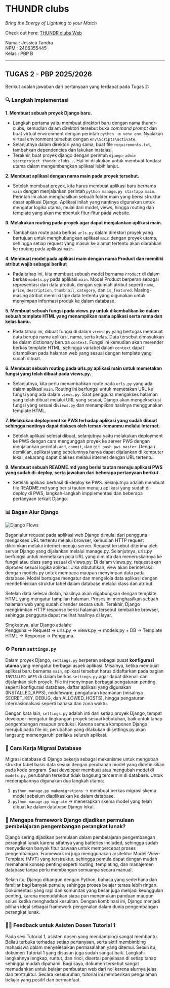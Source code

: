 # THUNDR clubs
_Bring the Energy of Lightning to your Match_

Check out here: [THUNDR clubs Web](https://jessica-tandra-thundrclubs.pbp.cs.ui.ac.id/)

Nama      : Jessica Tandra  
NPM       : 2406355445  
Kelas     : PBP B  

---

## TUGAS 2 - PBP 2025/2026
Berikut adalah jawaban dari pertanyaan yang terdapat pada Tugas 2:

### 🔍 Langkah Implementasi
**1. Membuat sebuah proyek Django baru.**
- Langkah pertama yaitu membuat direktori baru dengan nama thundr-clubs, kemudian dalam direktori tersebut buka _command prompt_ dan buat virtual environment dengan perintah `python -m venv env`. Nyalakan virtual environment tersebut dengan `env\Scripts\activate`.
- Selanjutnya dalam direktori yang sama, buat file `requirements.txt`, tambahkan dependencies dan lakukan instalasi.
- Terakhir, buat proyek django dengan perintah `django-admin startproject thundr_clubs .`. Hal ini dilakukan untuk membuat fondasi utama dalam mengembangkan aplikasi lebih lanjut.

**2. Membuat aplikasi dengan nama main pada proyek tersebut.**
- Setelah membuat proyek, kita harus membuat aplikasi baru bernama `main` dengan menjalankan perintah `python manage.py startapp main`. Perintah ini akan menghasilkan sebuah folder main yang berisi struktur dasar aplikasi Django. Aplikasi inilah yang nantinya digunakan untuk mengatur logika utama, mulai dari model, views, hingga routing dan template yang akan membentuk fitur-fitur pada website.

**3. Melakukan routing pada proyek agar dapat menjalankan aplikasi main.**
- Tambahkan route pada berkas `urls.py` dalam direktori proyek yang bertujuan untuk menghubungkan aplikasi `main` dengan proyek utama, sehingga setiap request yang masuk ke alamat tertentu akan diarahkan ke routing pada aplikasi `main`. 

**4. Membuat model pada aplikasi main dengan nama Product dan memiliki atribut wajib sebagai berikut**
- Pada tahap ini, kita membuat sebuah model bernama `Product` di dalam berkas `models.py` pada aplikasi `main`. Model Product berperan sebagai representasi dari data produk, dengan sejumlah atribut seperti `name`, `price`, `description`, `thumbnail`, `category`, dan `is_featured`. Masing-masing atribut memiliki tipe data tertentu yang digunakan untuk menyimpan informasi produk ke dalam database.

**5. Membuat sebuah fungsi pada views.py untuk dikembalikan ke dalam sebuah template HTML yang menampilkan nama aplikasi serta nama dan kelas kamu.**
- Pada tahap ini, dibuat fungsi di dalam `views.py` yang bertugas membuat data berupa nama aplikasi, nama, serta kelas. Data tersebut dimasukkan ke dalam dictionary berupa `context`. Fungsi ini kemudian akan merender berkas template HTML, sehingga variabel dalam `context` dapat ditampilkan pada halaman web yang sesuai dengan template yang sudah dibuat.

**6. Membuat sebuah routing pada urls.py aplikasi main untuk memetakan fungsi yang telah dibuat pada views.py.**
- Selanjutnya, kita perlu menambahkan route pada `urls.py` yang ada dalam aplikasi `main`. Routing ini berfungsi untuk memetakan URL ke fungsi yang ada dalam `views.py`. Saat pengguna mengakses halaman yang telah dibuat melalui URL yang sesuai, Django akan mengeksekusi fungsi yang sesuai di`views.py` dan menampilkan hasilnya menggunakan template HTML.

**7. Melakukan deployment ke PWS terhadap aplikasi yang sudah dibuat sehingga nantinya dapat diakses oleh teman-temanmu melalui Internet.**
- Setelah aplikasi selesai dibuat, selanjutnya yaitu melakukan deployment ke PWS dengan cara mengunggah proyek ke server PWS dengan menjalankan perintah `add`, `commit`, dan `git push pws master`. Dengan demikian, aplikasi yang sebelumnya hanya dapat dijalankan di komputer lokal, sekarang dapat diakses melalui internet dengan URL tertentu.

**8. Membuat sebuah README.md yang berisi tautan menuju aplikasi PWS yang sudah di-deploy, serta jawaban dari beberapa pertanyaan berikut.**
- Setelah aplikasi berhasil di-deploy ke PWS. Selanjutnya adalah membuat file README.md yang berisi tautan menuju aplikasi yang sudah di-deploy di PWS, langkah-langkah impplementasi dan beberapa pertanyaan terkait Django.  


### 📊 Bagan Alur Django
![Django Flows](https://github.com/user-attachments/assets/0f1ae51b-d71e-4ac3-a9bb-35b9f0b476a2)

Bagan alur request pada aplikasi web Django dimulai dari pengguna mengakses URL tertentu melalui browser, kemudian HTTP request dikirimkan melalui internet menuju server. Request tersebut diterima oleh server Django yang dijalankan melalui manage.py. Selanjutnya, urls.py berfungsi untuk memetakan pola URL yang diminta dan meneruskannya ke fungsi atau class yang sesuai di views.py. Di dalam views.py, request akan diproses sesuai logika aplikasi. Jika dibutuhkan, view akan berinteraksi dengan models.py untuk membaca maupun menyimpan data pada database. Model bertugas mengatur dan mengelola data aplikasi dengan mendefinisikan struktur tabel dalam database melalui class dan atribut.

Setelah data selesai diolah, hasilnya akan digabungkan dengan template HTML yang mengatur tampilan halaman. Proses ini menghasilkan sebuah halaman web yang sudah dirender secara utuh. Terakhir, Django mengirimkan HTTP response berisi halaman tersebut kembali ke browser, sehingga pengguna dapat melihat hasilnya di layar.

Singkatnya, alur Django adalah:  
Pengguna → Request → urls.py → views.py → models.py + DB → Template HTML → Response → Pengguna.  


### ⚙️ Peran `settings.py`
Dalam proyek Django, `settings.py` berperan sebagai pusat **konfigurasi utama** yang mengatur berbagai aspek aplikasi. Misalnya, ketika membuat aplikasi baru bernama `main`, aplikasi tersebut harus didaftarkan pada bagian `INSTALLED_APPS` di dalam berkas `settings.py` agar dapat dikenali dan dijalankan oleh proyek. File ini menyimpan berbagai pengaturan penting, seperti konfigurasi database, daftar aplikasi yang digunakan (INSTALLED_APPS), middleware, pengaturan keamanan (misalnya SECRET_KEY, DEBUG, dan ALLOWED_HOSTS), hingga pengaturan internasionalsasi seperti bahasa dan zona waktu.

Dengan kata lain, `settings.py` adalah inti dari setiap proyek Django, tempat developer mengatur lingkungan proyek sesuai kebutuhan, baik untuk tahap pengembangan maupun produksi. Karena semua komponen Django merujuk pada file ini, perubahan yang dilakukan di settings.py akan langsung memengaruhi perilaku seluruh aplikasi.   


### 📲 Cara Kerja Migrasi Database
Migrasi database di Django bekerja sebagai mekanisme untuk mengubah struktur tabel basis data sesuai dengan perubahan model yang didefinisikan pada kode program. Saat developer membuat atau mengubah model di `models.py`, perubahan tersebut tidak langsung tercermin di database. Untuk menerapkannya digunakan dua langkah utama:
1. `python manage.py makemigrations` -> membuat berkas migrasi skema model sebelum diaplikasikan ke dalam database.
2. `python manage.py migrate` -> menerapkan skema model yang telah dibuat ke dalam database Django lokal.  


### 🤔 Mengapa framework Django dijadikan permulaan pembelajaran pengembangan perangkat lunak?
Django sering dijadikan permulaan dalam pembelajaran pengembangan perangkat lunak karena sifatnya yang batteries included, sehingga sudah menyediakan banyak fitur bawaan untuk mempercepat proses pengembangan. Framework ini juga menggunakan arsitektur Model-View-Template (MVT) yang terstruktur, sehingga pemula dapat dengan mudah memahami konsep penting seperti routing, templating, dan manajemen database tanpa perlu membangun semuanya secara manual.

Selain itu, Django dibangun dengan Python, bahasa yang sederhana dan familiar bagi banyak pemula, sehingga proses belajar terasa lebih ringan. Dokumentasi yang rapi dan komunitas yang besar juga menjadi keunggulan penting, karena memudahkan siapa pun menemukan panduan maupun solusi ketika menghadapi kesulitan. Dengan kombinasi ini, Django menjadi pilihan ideal sebagai framework pengenalan dalam dunia pengembangan perangkat lunak.  


### 👩‍💻 Feedback untuk Asisten Dosen Tutorial 1
Pada sesi Tutorial 1, asisten dosen yang mendampingi sangat membantu. Beliau terbuka terhadap setiap pertanyaan, serta aktif membimbing mahasiswa dalam menyelesaikan permasalahan yang ditemui. Selain itu, dokumen Tutorial 1 yang disusun juga sudah sangat baik. Langkah-langkahnya lengkap, runtut, dan rinci, disertai penjelasan di setiap tahap sehingga mudah dipahami. Bagi saya, dokumen tersebut sangat memudahkan untuk belajar pembuatan web dari nol karena alurnya jelas dan terstruktur. Secara keseluruhan, tutorial ini memberikan pengalaman belajar yang positif dan bermanfaat.
